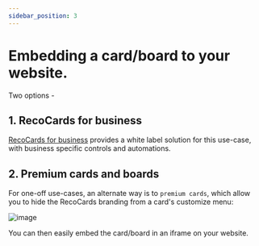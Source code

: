 ```yaml
---
sidebar_position: 3
---
```


# Embedding a card/board to your website.

Two options -

## 1. RecoCards for business

[RecoCards for business](recocards.com/business/) provides a white label solution for this use-case, with business specific controls and automations.

## 2. Premium cards and boards

For one-off use-cases, an alternate way is to `premium cards`, which allow you to hide the RecoCards branding from a card's customize menu:

![image](https://github.com/sanjay51/recocards-help/assets/4214056/25050372-9a68-4474-a018-e2e3c2139275)

You can then easily embed the card/board in an iframe on your website.
